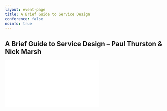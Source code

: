 ```yaml
---
layout: event-page
title: A Brief Guide to Service Design
conference: false
noinfo: true
---
```


## A Brief Guide to Service Design – Paul Thurston & Nick Marsh

<div class="responsive-height-limiter"><div class="embed-container vga"><iframe src="//www.slideshare.net/slideshow/embed_code/3322783" frameborder="0" scrolling="no" allowfullscreen></iframe></div></div>
